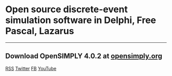 # Open source discrete-event simulation software in Delphi, Free Pascal, Lazarus
********************************************************************************
## Download OpenSIMPLY 4.0.2 at [opensimply.org](https://opensimply.org/) 
 


[RSS](https://opensimply.org/feed.php) 
[Twitter](https://www.twitter.com/OpenSIMPLY)
[FB](https://www.facebook.com/OpenSIMPLY-1870256963235731) 
[YouTube](https://www.youtube.com/channel/UC2zS4bym5NrhxqtBBWv5lzg)

